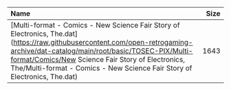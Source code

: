 |Name|Size|
|:---|---:|
|[Multi-format - Comics - New Science Fair Story of Electronics, The.dat](https://raw.githubusercontent.com/open-retrogaming-archive/dat-catalog/main/root/basic/TOSEC-PIX/Multi-format/Comics/New Science Fair Story of Electronics, The/Multi-format - Comics - New Science Fair Story of Electronics, The.dat)|1643|
